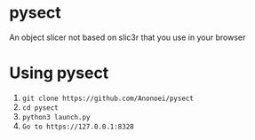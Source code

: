 # pysect
 An object slicer not based on slic3r that you use in your browser

# Using pysect
 1. `git clone https://github.com/Anonoei/pysect`
 2. `cd pysect`
 3. `python3 launch.py`
 4. `Go to https://127.0.0.1:8328`
